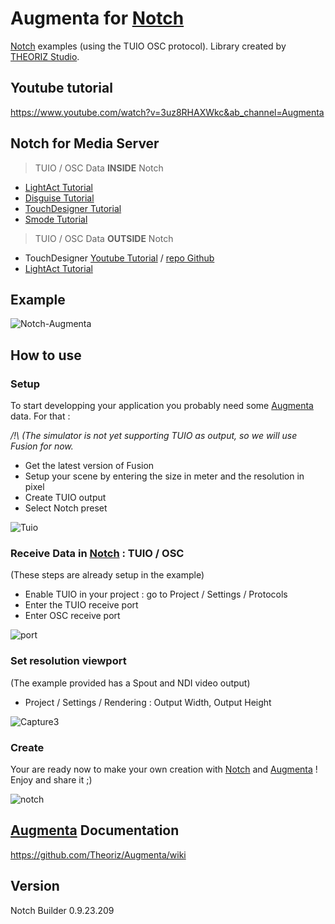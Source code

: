 ﻿Augmenta for [Notch]
=======================

[Notch] examples (using the TUIO OSC protocol). Library created by [THEORIZ Studio].

Youtube tutorial
-------------------------------------
https://www.youtube.com/watch?v=3uz8RHAXWkc&ab_channel=Augmenta

Notch for Media Server
-------------------------------------
> TUIO / OSC Data **INSIDE** Notch
- [LightAct Tutorial](https://www.youtube.com/watch?v=7BTLzxSvlQY&t=78s)
- [Disguise Tutorial](https://www.youtube.com/watch?v=a94huZb3eso)
- [TouchDesigner Tutorial](https://www.youtube.com/watch?v=rA1mfUYWc44)
- [Smode Tutorial]()

> TUIO / OSC Data **OUTSIDE** Notch
- TouchDesigner [Youtube Tutorial](https://www.youtube.com/watch?v=ZgbljA4bN-8) /  [repo Github](https://github.com/Augmenta-tech/Notch-with-Data-in-TD)
- [LightAct Tutorial](https://www.youtube.com/watch?v=j2YtyYr69j4)

Example
-------------------------------------
![Notch-Augmenta](https://user-images.githubusercontent.com/64955193/136235171-f96533bb-cc09-4945-a98a-d9572686424b.gif)

How to use
-------------------------------------

### Setup

To start developping your application you probably need some [Augmenta] data. For that :

_/!\ (The simulator is not yet supporting TUIO as output, so we will use Fusion for now._

- Get the latest version of Fusion
- Setup your scene by entering the size in meter and the resolution in pixel 
- Create TUIO output
- Select Notch preset

![Tuio](https://user-images.githubusercontent.com/64955193/137764972-3e06edfb-7566-49af-8878-5157aa73b409.PNG)


### Receive Data in [Notch] : TUIO / OSC

(These steps are already setup in the example)

- Enable TUIO in your project : go to Project / Settings / Protocols 
- Enter the TUIO receive port 
- Enter OSC receive port

![port](https://user-images.githubusercontent.com/64955193/137765361-a8629c1f-4c30-49f6-9c40-6308861d797f.PNG)


### Set resolution viewport

(The example provided has a Spout and NDI video output)

-  Project / Settings / Rendering : Output Width, Output Height

![Capture3](https://user-images.githubusercontent.com/64955193/136353915-155349b5-822f-4c6f-ac42-8d3975200ba1.PNG)


### Create

Your are ready now to make your own creation with [Notch] and [Augmenta] ! Enjoy and share it ;)

![notch](https://user-images.githubusercontent.com/64955193/137765010-f3080e04-b7bc-4554-96cc-15916cfb9879.PNG)


[Augmenta] Documentation
-------------

https://github.com/Theoriz/Augmenta/wiki

Version
-------------

Notch Builder 0.9.23.209

[Notch]: https://www.notch.one/
[THEORIZ Studio]: https://www.theoriz.com/
[Augmenta]: https://www.augmenta-tech.com/




